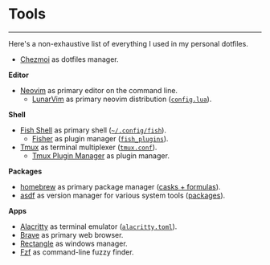 # Tools

---

Here's a non-exhaustive list of everything I used in my personal dotfiles.

- [Chezmoi](https://www.chezmoi.io) as dotfiles manager.

**Editor**

- [Neovim](https://neovim.io) as primary editor on the command line.
  - [LunarVim](https://www.lunarvim.org) as primary neovim distribution
    ([`config.lua`](https://github.com/shmileee/dotfiles/blob/master/config/private_dot_config/private_lvim/config.lua)).

**Shell**

- [Fish Shell](https://fishshell.com) as primary shell ([`~/.config/fish`](https://github.com/shmileee/dotfiles/tree/master/config/private_dot_config/private_fish)).
  - [Fisher](https://github.com/jorgebucaran/fisher) as plugin manager
    ([`fish_plugins`](https://github.com/shmileee/dotfiles/blob/master/config/private_dot_config/private_fish/private_fish_plugins)).
- [Tmux](https://github.com/tmux/tmux) as terminal multiplexer ([`tmux.conf`](https://github.com/shmileee/dotfiles/blob/master/config/private_dot_config/private_tmux/tmux.conf)).
  - [Tmux Plugin Manager](https://github.com/tmux-plugins/tpm) as plugin manager.

**Packages**

- [homebrew](https://brew.sh/) as primary package manager ([casks +
  formulas](https://github.com/shmileee/dotfiles/blob/master/scripts/common/ansible/config.yaml#L10)).
- [asdf](https://asdf-vm.com) as version manager for various system tools
  ([packages](https://github.com/shmileee/dotfiles/blob/master/scripts/common/ansible/config.yaml#L108)).

**Apps**

- [Alacritty](https://alacritty.org) as terminal emulator ([`alacritty.toml`](https://github.com/shmileee/dotfiles/blob/master/config/private_dot_config/private_alacritty/alacritty.toml.tmpl)).
- [Brave](https://brave.com) as primary web browser.
- [Rectangle](https://rectangleapp.com) as windows manager.
- [Fzf](https://github.com/junegunn/fzf) as command-line fuzzy finder.
